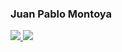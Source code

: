 ### Juan Pablo Montoya 
<a href="https://github.com/JuanPabloMontoya271">
  <img src="https://komarev.com/ghpvc/?username=JuanPabloMontoya271&style=flat-square" />
</a>

<a href="https://github.com/JuanPabloMontoya271">
  <img src="https://github-readme-stats.vercel.app/api/top-langs/?username=JuanPabloMontoya271&layout=compact" />
</a>

<!--
**JuanPabloMontoya271/JuanPabloMontoya271** is a ✨ _special_ ✨ repository because its `README.md` (this file) appears on your GitHub profile.

Here are some ideas to get you started:

- 🔭 I’m currently working on ...
- 🌱 I’m currently learning ...
- 👯 I’m looking to collaborate on ...
- 🤔 I’m looking for help with ...
- 💬 Ask me about ...
- 📫 How to reach me: ...
- 😄 Pronouns: ...
- ⚡ Fun fact: ...
-->
